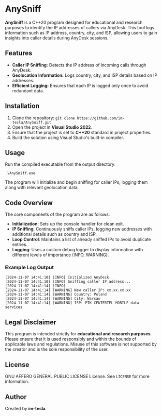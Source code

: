 # AnySniff

**AnySniff** is a C++20 program designed for educational and research purposes to identify the IP addresses of callers via AnyDesk. This tool logs information such as IP address, country, city, and ISP, allowing users to gain insights into caller details during AnyDesk sessions.

## Features

- **Caller IP Sniffing:** Detects the IP address of incoming calls through AnyDesk.
- **Geolocation Information:** Logs country, city, and ISP details based on IP addresses.
- **Efficient Logging:** Ensures that each IP is logged only once to avoid redundant data.

## Installation

1. Clone the repository:
   `git clone https://github.com/im-tesla/AnySniff.git`
2. Open the project in **Visual Studio 2022**.
3. Ensure that the project is set to **C++20** standard in project properties.
4. Build the solution using Visual Studio's built-in compiler.

## Usage

Run the compiled executable from the output directory:
```
.\AnySniff.exe
```
The program will initialize and begin sniffing for caller IPs, logging them along with relevant geolocation data.

## Code Overview

The core components of the program are as follows:

- **Initialization**: Sets up the console handler for clean exit.
- **IP Sniffing**: Continuously sniffs caller IPs, logging new addresses with additional details such as country and ISP.
- **Loop Control**: Maintains a list of already sniffed IPs to avoid duplicate entries.
- **Logging**: Uses a custom debug logger to display information with different levels of importance (INFO, WARNING).

### Example Log Output
```
[2024-11-07 14:41:10] [INFO] Initialized AnyDesk.
[2024-11-07 14:41:10] [INFO] Sniffing caller IP address...
[2024-11-07 14:41:14] [INFO] ---------------
[2024-11-07 14:41:14] [WARNING] New caller IP: xx.xx.xx.xx
[2024-11-07 14:41:14] [WARNING] Country: Poland
[2024-11-07 14:41:14] [WARNING] City: Warsaw
[2024-11-07 14:41:14] [WARNING] ISP: PTK CENTERTEL MOBILE data services
```

## Legal Disclaimer

This program is intended strictly for **educational and research purposes**. Please ensure that it is used responsibly and within the bounds of applicable laws and regulations. Misuse of this software is not supported by the creator and is the sole responsibility of the user.

## License

GNU AFFERO GENERAL PUBLIC LICENSE License. See `LICENSE` for more information.

## Author

Created by **im-tesla**.
